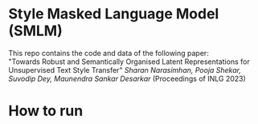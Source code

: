 # Style Masked Language Model (SMLM)
This repo contains the code and data of the following paper:  
"Towards Robust and Semantically Organised Latent Representations for
Unsupervised Text Style Transfer" 
*Sharan Narasimhan, Pooja Shekar, Suvodip Dey, Maunendra Sankar Desarkar*
(Proceedings of INLG 2023)

# How to run



